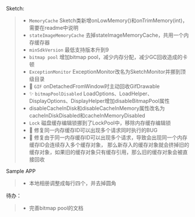 Sketch:

>* `MemoryCache` Sketch类新增onLowMemory()和onTrimMemory(int)，需要在readme中说明
>* `stateImageMemoryCache` 去掉stateImageMemoryCache，共用一个内存缓存器
>* `minSdkVersion` 最低支持版本升到9
>* `bitmap pool` 增加bitmap pool，减少内存分配，减少GC回收造成的卡顿
>* `ExceptionMonitor` ExceptionMonitor改名为SketchMonitor并挪到顶级目录
>* :bug: `GIF` onDetachedFromWindow时主动回收GifDrawable
>* :sparkles: `bitmapPoolDisabled` LoadOptions、LoadHelper、DisplayOptions、DisplayHelper增加disableBitmapPool属性
>* disableCacheInDisk和disableCacheInMemory属性改名为cacheInDiskDisabled和cacheInMemoryDisabled
>* `Lock` 磁盘缓存编辑锁挪到了LockPool中，移除内存缓存编辑锁
>* :bug: 修复同一内存缓存ID可以出现多个请求同时执行的BUG
>* :bug: 修复由于同一内存缓存ID可以出现多个请求，导致会出现同一个内存缓存ID会连续存入多个缓存对象，
那么新存入的缓存对象就会挤掉旧的缓存对象，如果旧的缓存对象只有缓存引用，那么旧的缓存对象会被直接回收

Sample APP

>* 本地相册调整成每行四个，并去掉圆角

待办：
>* 完善bitmap pool的文档